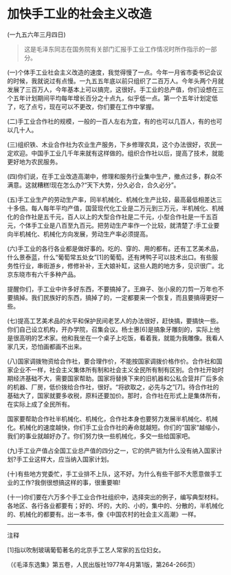 # 加快手工业的社会主义改造

(一九五六年三月四日)

> 这是毛泽东同志在国务院有关部门汇报手工业工作情况时所作指示的一部分。

(一)个体手工业社会主义改造的速度，我觉得慢了一点。今年一月省市委书记会议的时候，我就说过有点慢。一九五五年底以前只组织了二百万人。今年头两个月就发展了三百万人，今年基本上可以搞完，这很好。手工业的总产值，你们设想在三个五年计划期间平均每年增长百分之十点九，似乎低一点。第一个五年计划定低了，吃了点亏，现在可以不更改，你们要在工作中掌握。

(二)手工业合作社的规模，一般的一百人左右为宜，有的也可以几百人，有的也可以几十人。

(三)组织铁、木业合作社为农业生产服务，下乡修理农具，这个办法很好，农民一定欢迎。中国手工业几千年来就有这样做的。组织合作社以后，提高了技术，就能更好地为农民服务。

(四)你们说，在手工业改造高潮中，修理和服务行业集中生产，撤点过多，群众不满意。这就糟糕!现在怎么办?“天下大势，分久必合，合久必分”。

(五)手工业生产的劳动生产率，同半机械化、机械化生产比较，最高最低相差达三十多倍。每人每年平均产值，国营现代化工业是二万元到三万元，半机械化、机械化的合作社是五千元，百人以上的大型合作社是二千元，小型合作社是一千五百元，个体手工业是八百至九百元。把劳动生产率作一个比较，就清楚了:手工业要向半机械化、机械化方向发展，劳动生产率必须提高。

(六)手工业的各行各业都是做好事的。吃的、穿的、用的都有。还有工艺美术品，什么景泰蓝，什么“葡萄常五处女”\[1]的葡萄。还有烤鸭子可以技术出口。有些服务性行业，串街游乡，修修补补，王大娘补缸，这些人跑的地方多，见识很广。北京东晓市有六千多种产品。

提醒你们，手工业中许多好东西，不要搞掉了。王麻子、张小泉的刀剪一万年也不要搞掉。我们民族好的东西，搞掉了的，一定都要来一个恢复，而且要搞得更好一些。

(七)提高工艺美术品的水平和保护民间老艺人的办法很好，赶快搞，要搞快一些。你们自己设立机构，开办学院，召集会议。杨士惠\[6]是搞象牙雕刻的，实际上他是很高明的艺术家。他和我坐在一个桌子上吃饭，看着我，就能为我雕像。我看人家几天，恐怕画都画不出来。

(八)国家调拨物资给合作社，要合理作价，不能按国家调拨价格作价。合作社和国家企业不一样，社会主义集体所有制和社会主义全民所有制有区别。合作社开始时期经济基础不大，需要国家帮助。国家将替换下来的旧机器和公私合营并厂后多余的机器、厂房，低价拨给合作社，很好。“将欲取之，必先与之”\[7]。待合作社的基础大了，国家就要多收税，原料还要加价。那时，合作社在形式上是集体所有，在实际上成了全民所有。

国家要帮助合作社半机械化、机械化，合作社本身也要努力发展半机械化、机械化。机械化的速度越快，你们手工业合作社的寿命就越短。你们的“国家”越缩小，我们的事业就越好办了。你们努力快一些机械化，多交一些给国家吧。

(九)手工业产值占全国工业总产值的四分之一，它的供产销为什么没有纳入国家计划?手工业这样大，应当纳入国家计划。

(十)有些地方党委忙，手工业排不上队，这不好。为什么有些干部不大愿意做手工业的工作?我倒很想搞这样的事，很重要嘛!

(十一)你们要在六万多个手工业合作社组织中，选择突出的例子，编写典型材料。各地区、各行各业都要有；好的、坏的，大的、小的，集中的、分散的，半机械化的、机械化的都要有。出一本书，像《中国农村的社会主义高潮》一样。

***

注释

\[1]指以吹制玻璃葡萄著名的北京手工艺人常家的五位妇女。

（《毛泽东选集》第五卷，人民出版社1977年4月第1版，第264-266页）
